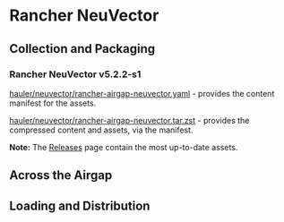 # Rancher NeuVector

## Collection and Packaging

### Rancher NeuVector v5.2.2-s1

[hauler/neuvector/rancher-airgap-neuvector.yaml](https://rancher-airgap.s3.amazonaws.com/v1.5.1/hauler/neuvector/rancher-airgap-neuvector.yaml) - provides the content manifest for the assets.

[hauler/neuvector/rancher-airgap-neuvector.tar.zst](https://rancher-airgap.s3.amazonaws.com/v1.5.1/hauler/neuvector/rancher-airgap-neuvector.tar.zst) - provides the compressed content and assets, via the manifest.

**Note:** The [Releases](https://github.com/zackbradys/rancher-airgap/releases) page contain the most up-to-date assets.

## Across the Airgap

## Loading and Distribution